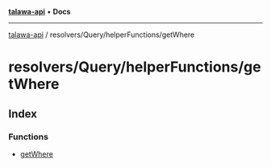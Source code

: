 [**talawa-api**](../../../../README.md) • **Docs**

***

[talawa-api](../../../../modules.md) / resolvers/Query/helperFunctions/getWhere

# resolvers/Query/helperFunctions/getWhere

## Index

### Functions

- [getWhere](functions/getWhere.md)
